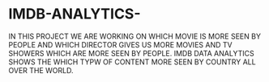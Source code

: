 # IMDB-ANALYTICS-
IN THIS PROJECT WE ARE WORKING ON WHICH MOVIE IS MORE SEEN BY PEOPLE AND WHICH DIRECTOR GIVES US MORE MOVIES AND TV SHOWERS WHICH ARE MORE SEEN BY PEOPLE. IMDB DATA ANALYTICS SHOWS THE WHICH TYPW OF CONTENT MORE SEEN BY COUNTRY ALL OVER THE WORLD.
